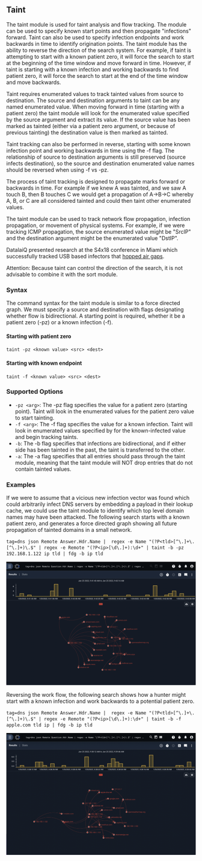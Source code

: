  
## Taint

The taint module is used for taint analysis and flow tracking.  The module can be used to specify known start points and then propagate "infections" forward.  Taint can also be used to specify infection endpoints and work backwards in time to identify origination points.  The taint module has the ability to reverse the direction of the search system.  For example, if taint is attempting to start with a known patient zero, it will force the search to start at the beginning of the time window and move forward in time.  However, if taint is starting with a known infection and working backwards to find patient zero, it will force the search to start at the end of the time window and move backwards.

Taint requires enumerated values to track tainted values from source to destination.  The source and destination arguments to taint can be any named enumerated value.  When moving forward in time (starting with a patient zero) the taint module will look for the enumerated value specified by the source argument and extract its value.  If the source value has been marked as tainted (either via a patient zero argument, or because of previous tainting) the destination value is then marked as tainted.

Taint tracking can also be performed in reverse, starting with some known infection point and working backwards in time using the -f flag.  The relationship of source to destination arguments is still preserved (source infects destination), so the source and destination enumerated value names should be reversed when using -f vs -pz.

The process of taint tracking is designed to propagate marks forward or backwards in time.  For example if we knew A was tainted, and we saw A touch B, then B touches C we would get a propagation of A->B->C whereby A, B, or C are all considered tainted and could then taint other enumerated values.

The taint module can be used to track network flow propagation, infection propagation, or movement of physical systems.  For example, if we were tracking ICMP propagation, the source enumerated value might be "SrcIP" and the destination argument might be the enumerated value "DstIP".

DatalaiQ presented research at the S4x18 conference in Miami which successfully tracked USB based infectors that [hopped air gaps](https://s4x18.com/sessions/using-force-directed-graphs-to-analyze-huge-event-datasets/).

Attention: Because taint can control the direction of the search, it is not advisable to combine it with the sort module.

### Syntax

The command syntax for the taint module is similar to a force directed graph.  We must specify a source and destination with flags designating whether flow is bidirectional.  A starting point is required, whether it be a patient zero (-pz) or a known infection (-f).

#### Starting with patient zero
```
taint -pz <known value> <src> <dest>
```

#### Starting with known endpoint
```
taint -f <known value> <src> <dest>
```

### Supported Options
* `-pz <arg>`: The -pz flag specifies the value for a patient zero (starting point).  Taint will look in the <src> enumerated values for the patient zero value to start tainting.
* `-f <arg>`: The -f flag specifies the value for a known infection.  Taint will look in enumerated values specified by <src> for the known-infected value and begin tracking taints.
* `-b`: The -b flag specifies that infections are bidirectional, and if either side has been tainted in the past, the taint is transferred to the other.
* `-a`: The -a flag specifies that all entries should pass through the taint module, meaning that the taint module will NOT drop entries that do not contain tainted values.

### Examples

If we were to assume that a vicious new infection vector was found which could arbitrarily infect DNS servers by embedding a payload in their lookup cache, we could use the taint module to identify which top level domain names may have been attacked.  The following search starts with a known patient zero, and generates a force directed graph showing all future propagation of tainted domains in a small network.

```
tag=dns json Remote Answer.Hdr.Name |  regex -e Name "(?P<tld>[^\.]+\.[^\.]+)\.$" | regex -e Remote "(?P<ip>[\d\.]+):\d+" | taint -b -pz 192.168.1.122 ip tld | fdg -b ip tld
```

![DNS Infection Propagation From Known Patient Zero](taintPatientZero.png)

Reversing the work flow, the following search shows how a hunter might start with a known infection and work backwards to a potential patient zero.

```
tag=dns json Remote Answer.Hdr.Name |  regex -e Name "(?P<tld>[^\.]+\.[^\.]+)\.$" | regex -e Remote "(?P<ip>[\d\.]+):\d+" | taint -b -f apple.com tld ip | fdg -b ip tld
```

![DNS Infection Propagation From Known End Point](taintBacktrack.png)
